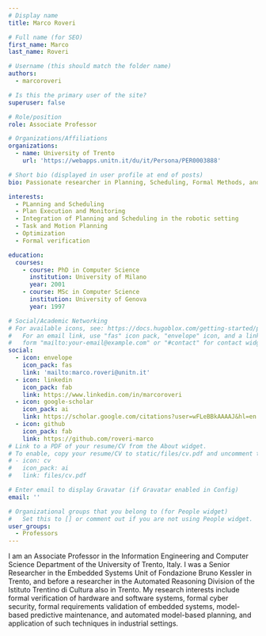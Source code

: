 ```yaml
---
# Display name
title: Marco Roveri

# Full name (for SEO)
first_name: Marco
last_name: Roveri

# Username (this should match the folder name)
authors:
  - marcoroveri

# Is this the primary user of the site?
superuser: false

# Role/position
role: Associate Professor

# Organizations/Affiliations
organizations:
  - name: University of Trento
    url: 'https://webapps.unitn.it/du/it/Persona/PER0003888'

# Short bio (displayed in user profile at end of posts)
bio: Passionate researcher in Planning, Scheduling, Formal Methods, and their application in the real world.

interests:
  - PLanning and Scheduling
  - Plan Execution and Monitoring
  - Integration of Planning and Scheduling in the robotic setting
  - Task and Motion Planning
  - Optimization
  - Formal verification

education:
  courses:
    - course: PhD in Computer Science
      institution: University of Milano
      year: 2001
    - course: MSc in Computer Science
      institution: University of Genova
      year: 1997

# Social/Academic Networking
# For available icons, see: https://docs.hugoblox.com/getting-started/page-builder/#icons
#   For an email link, use "fas" icon pack, "envelope" icon, and a link in the
#   form "mailto:your-email@example.com" or "#contact" for contact widget.
social:
  - icon: envelope
    icon_pack: fas
    link: 'mailto:marco.roveri@unitn.it'
  - icon: linkedin
    icon_pack: fab
    link: https://www.linkedin.com/in/marcoroveri
  - icon: google-scholar
    icon_pack: ai
    link: https://scholar.google.com/citations?user=wFLeBBkAAAAJ&hl=en
  - icon: github
    icon_pack: fab
    link: https://github.com/roveri-marco
# Link to a PDF of your resume/CV from the About widget.
# To enable, copy your resume/CV to static/files/cv.pdf and uncomment the lines below.
# - icon: cv
#   icon_pack: ai
#   link: files/cv.pdf

# Enter email to display Gravatar (if Gravatar enabled in Config)
email: ''

# Organizational groups that you belong to (for People widget)
#   Set this to [] or comment out if you are not using People widget.
user_groups:
  - Professors
---
```


I am an Associate Professor in the Information Engineering and Computer Science Department of the University of Trento, Italy. I was a Senior Researcher in the Embedded Systems Unit of Fondazione Bruno Kessler in Trento, and before a researcher in the Automated Reasoning Division of the Istituto Trentino di Cultura also in Trento.  My research interests include formal verification of hardware and software systems, formal cyber security, formal requirements validation of embedded systems, model-based predictive maintenance, and automated model-based planning, and application of such techniques in industrial settings.

